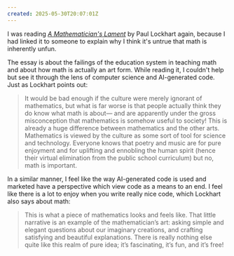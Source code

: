 ```yaml
---
created: 2025-05-30T20:07:01Z
---
```


I was reading _[A Mathematician's Lament](https://worrydream.com/refs/Lockhart_2002_-_A_Mathematician's_Lament.pdf)_ by Paul Lockhart again, because I had linked it to someone to explain why I think it's untrue that math is inherently unfun.

The essay is about the failings of the education system in teaching math and about how math is actually an art form. While reading it, I couldn't help but see it through the lens of computer science and AI-generated code. Just as Lockhart points out:

> It would be bad enough if the culture were merely ignorant of mathematics, but what is far
worse is that people actually think they do know what math is about— and are apparently under
the gross misconception that mathematics is somehow useful to society! This is already a huge
difference between mathematics and the other arts. Mathematics is viewed by the culture as
some sort of tool for science and technology. Everyone knows that poetry and music are for pure
enjoyment and for uplifting and ennobling the human spirit (hence their virtual elimination from
the public school curriculum) but no, math is important.

In a similar manner, I feel like the way AI-generated code is used and marketed have a perspective which view code as a means to an end. I feel like there is a lot to enjoy when you write really nice code, which Lockhart also says about math:

> This is what a piece of mathematics looks and feels like. That little narrative is an example
of the mathematician’s art: asking simple and elegant questions about our imaginary creations,
and crafting satisfying and beautiful explanations. There is really nothing else quite like this
realm of pure idea; it’s fascinating, it’s fun, and it’s free!
